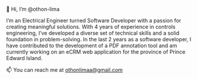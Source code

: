 👋 Hi, I’m @othon-lima

I’m an Electrical Engineer turned Software Developer with a passion for creating meaningful solutions. With 4 years of experience in controls engineering, I’ve developed a diverse set of technical skills and a solid foundation in problem-solving. In the last 2 years as a software developer, I have contributed to the development of a PDF annotation tool and am currently working on an eCRM web application for the province of Prince Edward Island.

📫 You can reach me at othonlimaa@gmail.com

<!---
othon-lima/othon-lima is a ✨ special ✨ repository because its `README.md` (this file) appears on your GitHub profile.
You can click the Preview link to take a look at your changes.
--->

